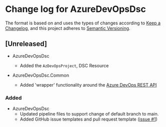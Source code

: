 # Change log for AzureDevOpsDsc

The format is based on and uses the types of changes according to [Keep a Changelog](https://keepachangelog.com/en/1.0.0/),
and this project adheres to [Semantic Versioning](https://semver.org/spec/v2.0.0.html).

## [Unreleased]

- AzureDevOpsDsc
  - Added the `AzDevOpsProject`, DSC Resource
  
- AzureDevOpsDsc.Common
  - Added 'wrapper' functionality around the [Azure DevOps REST API](https://docs.microsoft.com/en-us/rest/api/azure/devops/)

### Added

- AzureDevOpsDsc
  - Updated pipeline files to support change of default branch to main.
  - Added GitHub issue templates and pull request template ([issue #1](https://github.com/dsccommunity/AzureDevOpsDsc/issues/1)) 
